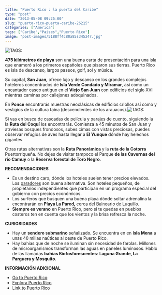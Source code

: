 ```yaml
---
title: "Puerto Rico : la puerta del Caribe"
type: "post"
date: "2013-05-08 09:25:00"
slug: "puerto-rico-puerta-caribe-26215"
categories: ["América"]
tags: ["Caribe","Paises","Puerto Rico"]
image: "post-images/5188ff4c80a85s345247.jpg"
---
```


 ![ TAGS:](post-images/5188ff4c80a85s345247.jpg "blue pants man Pinones by J.Armanso Serrano Photography")

 **475 kilómetros de playa** son una buena carta de presentación para una isla que enamoró a los primeros españoles que pisaron sus tierras. Puerto Rico es isla de descanso, largos paseos, golf, sol y música.

 Su capital, **San Juan**, ofrece lujo y descanso en los grandes complejos hoteleros concentrados de **Isla Verde Condado y Miramar**, así como un encantador casco antiguo en el **Viejo San Juan** con edificios del siglo XVI mientras caminas por callejones adoquinados.

 En **Ponce** encontrarás muestras neoclásicas de edificios criollos así como y vestigios de la cultura taína (descendientes de los arauacos).![ TAGS:](post-images/26215-25251.jpg "muelle del viejo sanjuan by abmol")

 Si vas en busca de cascadas de película y parajes de cuento, siguiendo la la **Ruta del Coquí** los encontrarás. Comienza a 45 minutos de San Juan y atrviesas bosques frondosos, subes cimas con vistas preciosas, puedes observar refugios de aves hasta llegar a **El Yunque** dónde hay helechos gigantes.

 Otras rutas alternativas son la **Ruta Panorámica** y la **ruta de la Cotorra** Puertorriqueña. No dejes de visitar tampoco el Parque **de las Cavernas del rio Camuy** o la **Reserva forestal de Toro Negro**.

 **RECOMENDACIONES**

- Es un destino caro, dónde los hoteles suelen tener precios elevados. Los [paradores](http://www.gotoparadores.com/) son buena alternativa. Son hoteles pequeños, de propietarios independientes que participan en un programa especial del gobierno con precios económicos.
- Los surferos que busquen una buena playa dónde soltar adrenalina la encontrarán en **Playa La Pared,** cerca del Balneario de Luquillo.
- **Siempre es verano** en Puerto Rico, pero si te quedas en pueblos costeros ten en cuenta que los vientos y la brisa refresca la noche.

 **CURIOSIDADES**

- Hay un **sendero submarino** señalizado. Se encuentra en en **Isla Mona** a unas 40 millas naúticas al oeste de Puerto Rico.
- Hay bahías que de noche se iluminan sin necesidad de farolas. Millones de microorganismos transforman las aguas en paneles luminosos. Hablo de las llamadas **bahías Biofosforescentes**: **Laguna Grande, La Parguera y Mosquito**.

 **INFORMACIÓN ADICIONAL**

- [Go to Puerto Rico](http://www.gotopuertorico.com/puerto-rico-tourism.php)
- [Explora Puerto Rico](http://www.explorapr.com/es-PR/inicio.aspx)
- [Link to Puerto Rico](http://www.linktopr.com/)